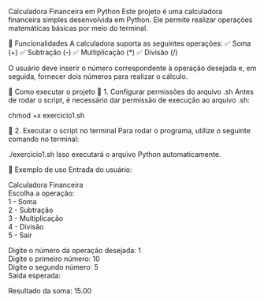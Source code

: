Calculadora Financeira em Python
Este projeto é uma calculadora financeira simples desenvolvida em Python. Ele permite realizar operações matemáticas básicas por meio do terminal.

📌 Funcionalidades
A calculadora suporta as seguintes operações:
✅ Soma (+)
✅ Subtração (-)
✅ Multiplicação (*)
✅ Divisão (/)

O usuário deve inserir o número correspondente à operação desejada e, em seguida, fornecer dois números para realizar o cálculo.

📂 Como executar o projeto
🔹 1. Configurar permissões do arquivo .sh
Antes de rodar o script, é necessário dar permissão de execução ao arquivo .sh:

chmod +x exercicio1.sh

🔹 2. Executar o script no terminal
Para rodar o programa, utilize o seguinte comando no terminal:

./exercicio1.sh
Isso executará o arquivo Python automaticamente.

📌 Exemplo de uso
Entrada do usuário:

Calculadora Financeira  
Escolha a operação:  
1 - Soma  
2 - Subtração  
3 - Multiplicação  
4 - Divisão  
5 - Sair  

Digite o número da operação desejada: 1  
Digite o primeiro número: 10  
Digite o segundo número: 5  
Saída esperada:

Resultado da soma: 15.00
